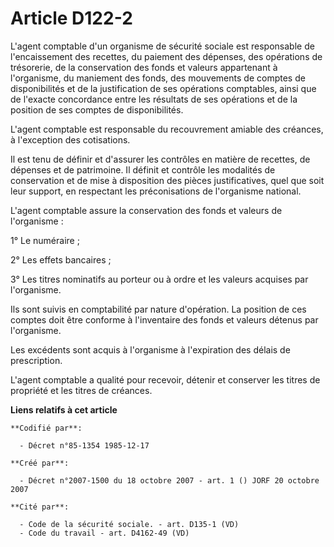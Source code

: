 # Article D122-2

L'agent comptable d'un organisme de sécurité sociale est responsable de l'encaissement des recettes, du paiement des
dépenses, des opérations de trésorerie, de la conservation des fonds et valeurs appartenant à l'organisme, du maniement des
fonds, des mouvements de comptes de disponibilités et de la justification de ses opérations comptables, ainsi que de l'exacte
concordance entre les résultats de ses opérations et de la position de ses comptes de disponibilités.

L'agent comptable est responsable du recouvrement amiable des créances, à l'exception des cotisations.

Il est tenu de définir et d'assurer les contrôles en matière de recettes, de dépenses et de patrimoine. Il définit et
contrôle les modalités de conservation et de mise à disposition des pièces justificatives, quel que soit leur support, en
respectant les préconisations de l'organisme national.

L'agent comptable assure la conservation des fonds et valeurs de l'organisme :

1° Le numéraire ;

2° Les effets bancaires ;

3° Les titres nominatifs au porteur ou à ordre et les valeurs acquises par l'organisme.

Ils sont suivis en comptabilité par nature d'opération. La position de ces comptes doit être conforme à l'inventaire des
fonds et valeurs détenus par l'organisme.

Les excédents sont acquis à l'organisme à l'expiration des délais de prescription.

L'agent comptable a qualité pour recevoir, détenir et conserver les titres de propriété et les titres de créances.

**Liens relatifs à cet article**

	**Codifié par**:

	  - Décret n°85-1354 1985-12-17

	**Créé par**:

	  - Décret n°2007-1500 du 18 octobre 2007 - art. 1 () JORF 20 octobre 2007

	**Cité par**:

	  - Code de la sécurité sociale. - art. D135-1 (VD)
	  - Code du travail - art. D4162-49 (VD)
